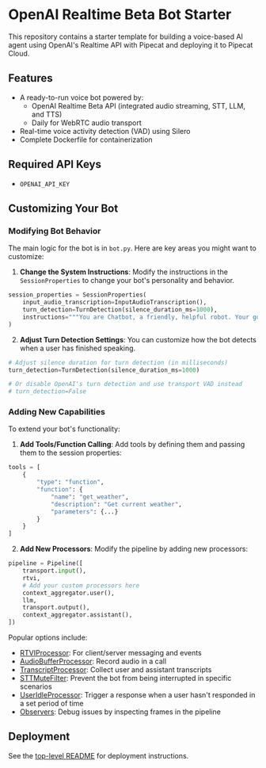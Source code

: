 # OpenAI Realtime Beta Bot Starter

This repository contains a starter template for building a voice-based AI agent using OpenAI's Realtime API with Pipecat and deploying it to Pipecat Cloud.

## Features

- A ready-to-run voice bot powered by:
  - OpenAI Realtime Beta API (integrated audio streaming, STT, LLM, and TTS)
  - Daily for WebRTC audio transport
- Real-time voice activity detection (VAD) using Silero
- Complete Dockerfile for containerization

## Required API Keys

- `OPENAI_API_KEY`

## Customizing Your Bot

### Modifying Bot Behavior

The main logic for the bot is in `bot.py`. Here are key areas you might want to customize:

1. **Change the System Instructions**: Modify the instructions in the `SessionProperties` to change your bot's personality and behavior.

```python
session_properties = SessionProperties(
    input_audio_transcription=InputAudioTranscription(),
    turn_detection=TurnDetection(silence_duration_ms=1000),
    instructions="""You are Chatbot, a friendly, helpful robot. Your goal is to demonstrate your capabilities in a succinct way. Your output will be converted to audio so don't include special characters in your answers. Respond to what the user said in a creative and helpful way, but keep your responses brief. Start by introducing yourself.""",
)
```

2. **Adjust Turn Detection Settings**: You can customize how the bot detects when a user has finished speaking.

```python
# Adjust silence duration for turn detection (in milliseconds)
turn_detection=TurnDetection(silence_duration_ms=1000)

# Or disable OpenAI's turn detection and use transport VAD instead
# turn_detection=False
```

### Adding New Capabilities

To extend your bot's functionality:

1. **Add Tools/Function Calling**: Add tools by defining them and passing them to the session properties:

```python
tools = [
    {
        "type": "function",
        "function": {
            "name": "get_weather",
            "description": "Get current weather",
            "parameters": {...}
        }
    }
]
```

2. **Add New Processors**: Modify the pipeline by adding new processors:

```python
pipeline = Pipeline([
    transport.input(),
    rtvi,
    # Add your custom processors here
    context_aggregator.user(),
    llm,
    transport.output(),
    context_aggregator.assistant(),
])
```

Popular options include:

- [RTVIProcessor](https://docs.pipecat.ai/server/frameworks/rtvi/rtvi-processor): For client/server messaging and events
- [AudioBufferProcessor](https://docs.pipecat.ai/server/utilities/audio/audio-recording): Record audio in a call
- [TranscriptProcessor](https://docs.pipecat.ai/server/utilities/transcript-processor): Collect user and assistant transcripts
- [STTMuteFilter](https://docs.pipecat.ai/server/utilities/filters/stt-mute): Prevent the bot from being interrupted in specific scenarios
- [UserIdleProcessor](https://docs.pipecat.ai/server/utilities/user-idle-processor): Trigger a response when a user hasn't responded in a set period of time
- [Observers](https://docs.pipecat.ai/server/utilities/observers/observer-pattern): Debug issues by inspecting frames in the pipeline

## Deployment

See the [top-level README](../README.md) for deployment instructions.
